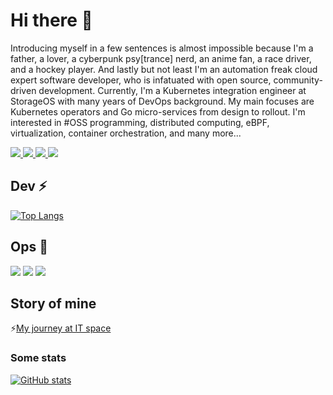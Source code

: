 # Hi there 👋

Introducing myself in a few sentences is almost impossible because I'm a father, a lover, a cyberpunk psy[trance] nerd, an anime fan, a race driver, and a hockey player. And lastly but not least I'm an automation freak cloud expert software developer, who is infatuated with open source, community-driven development. Currently, I'm a Kubernetes integration engineer at StorageOS with many years of DevOps background. My main focuses are Kubernetes operators and Go micro-services from design to rollout. I'm interested in #OSS programming, distributed computing, eBPF, virtualization, container orchestration, and many more...

<a href="https://www.linkedin.com/in/mhmxs">
  <img src="https://img.shields.io/badge/LinkedIn-0077B5?style=for-the-badge&logo=linkedin&logoColor=white" /> 
 </a> 
<a href="https://twitter.com/mhmxs">
  <img src="https://img.shields.io/badge/Twitter-1DA1F2?style=for-the-badge&logo=twitter&logoColor=white"   />
</a>
<a href="https://www.polywork.com/mhmxs">
  <img src="https://img.shields.io/badge/polywork-543DE0?style=for-the-badge&logo=polywork&logoColor=white"   />
</a>
<a href="https://dev.to/mhmxs">
  <img src="https://img.shields.io/badge/dev.to-0A0A0A?style=for-the-badge&logo=devdotto&logoColor=white"   />
</a>

## Dev ⚡

[![Top Langs](https://github-readme-stats.vercel.app/api/top-langs/?username=mhmxs&langs_count=4&hide=verilog,html,css,php,smarty&layout=compact)](https://github.com/anuraghazra/github-readme-stats)

## Ops 🔭
<img src="https://img.shields.io/badge/Docker-2CA5E0?style=for-the-badge&logo=docker&logoColor=white"> <img src="https://img.shields.io/badge/kubernetes-326ce5.svg?&style=for-the-badge&logo=kubernetes&logoColor=white"> <img src="https://img.shields.io/badge/Linux-FCC624?style=for-the-badge&logo=linux&logoColor=black" />

## Story of mine
⚡[My journey at IT space](https://dev.to/mhmxs/my-journey-at-it-space-2p9a)

### Some stats

[![GitHub stats](https://github-readme-stats.vercel.app/api?username=mhmxs&theme=merko)](https://github.com/anuraghazra/github-readme-stats)

<!--
**mhmxs/mhmxs** is a ✨ _special_ ✨ repository because its `README.md` (this file) appears on your GitHub profile.

Here are some ideas to get you started:

- 🔭 I’m currently working on ...
- 🌱 I’m currently learning ...
- 👯 I’m looking to collaborate on ...
- 🤔 I’m looking for help with ...
- 💬 Ask me about ...
- 📫 How to reach me: ...
- 😄 Pronouns: ...
- ⚡ Fun fact: ...
-->
